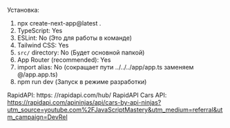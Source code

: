 Установка:
1. npx create-next-app@latest .
2. TypeScript: Yes
3. ESLint: No (Это для работы в команде)
4. Tailwind CSS: Yes
5. `src/` directory: No (Будет основной папкой)
6. App Router (recommended): Yes
7. import alias: No (сокращает пути ../../../app/app.ts заменяем @/app.app.ts)
8. npm run dev (Запуск в режиме разработки)

RapidAPI: https: //rapidapi.com/hub/
RapidAPI Cars API: https://rapidapi.com/apininjas/api/cars-by-api-ninjas?utm_source=youtube.com%2FJavaScriptMastery&utm_medium=referral&utm_campaign=DevRel
